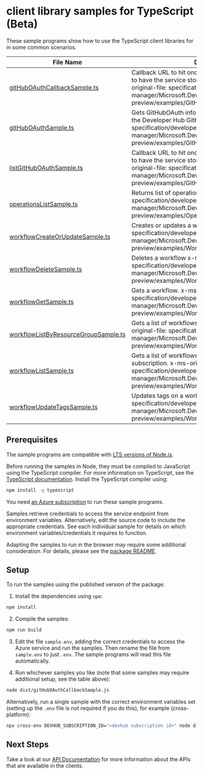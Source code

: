 # client library samples for TypeScript (Beta)

These sample programs show how to use the TypeScript client libraries for in some common scenarios.

| **File Name**                                                             | **Description**                                                                                                                                                                                                                                 |
| ------------------------------------------------------------------------- | ----------------------------------------------------------------------------------------------------------------------------------------------------------------------------------------------------------------------------------------------- |
| [gitHubOAuthCallbackSample.ts][githuboauthcallbacksample]                 | Callback URL to hit once authenticated with GitHub App to have the service store the OAuth token. x-ms-original-file: specification/developerhub/resource-manager/Microsoft.DevHub/preview/2022-04-01-preview/examples/GitHubOAuthCallback.json |
| [gitHubOAuthSample.ts][githuboauthsample]                                 | Gets GitHubOAuth info used to authenticate users with the Developer Hub GitHub App. x-ms-original-file: specification/developerhub/resource-manager/Microsoft.DevHub/preview/2022-04-01-preview/examples/GitHubOAuth.json                       |
| [listGitHubOAuthSample.ts][listgithuboauthsample]                         | Callback URL to hit once authenticated with GitHub App to have the service store the OAuth token. x-ms-original-file: specification/developerhub/resource-manager/Microsoft.DevHub/preview/2022-04-01-preview/examples/GitHubOAuth_List.json    |
| [operationsListSample.ts][operationslistsample]                           | Returns list of operations. x-ms-original-file: specification/developerhub/resource-manager/Microsoft.DevHub/preview/2022-04-01-preview/examples/Operation_List.json                                                                            |
| [workflowCreateOrUpdateSample.ts][workflowcreateorupdatesample]           | Creates or updates a workflow x-ms-original-file: specification/developerhub/resource-manager/Microsoft.DevHub/preview/2022-04-01-preview/examples/Workflow_CreateOrUpdate.json                                                                 |
| [workflowDeleteSample.ts][workflowdeletesample]                           | Deletes a workflow x-ms-original-file: specification/developerhub/resource-manager/Microsoft.DevHub/preview/2022-04-01-preview/examples/Workflow_Delete.json                                                                                    |
| [workflowGetSample.ts][workflowgetsample]                                 | Gets a workflow. x-ms-original-file: specification/developerhub/resource-manager/Microsoft.DevHub/preview/2022-04-01-preview/examples/Workflow_Get.json                                                                                         |
| [workflowListByResourceGroupSample.ts][workflowlistbyresourcegroupsample] | Gets a list of workflows within a resource group. x-ms-original-file: specification/developerhub/resource-manager/Microsoft.DevHub/preview/2022-04-01-preview/examples/Workflow_ListByResourceGroup.json                                        |
| [workflowListSample.ts][workflowlistsample]                               | Gets a list of workflows associated with the specified subscription. x-ms-original-file: specification/developerhub/resource-manager/Microsoft.DevHub/preview/2022-04-01-preview/examples/Workflow_List.json                                    |
| [workflowUpdateTagsSample.ts][workflowupdatetagssample]                   | Updates tags on a workflow. x-ms-original-file: specification/developerhub/resource-manager/Microsoft.DevHub/preview/2022-04-01-preview/examples/Workflow_UpdateTags.json                                                                       |

## Prerequisites

The sample programs are compatible with [LTS versions of Node.js](https://github.com/nodejs/release#release-schedule).

Before running the samples in Node, they must be compiled to JavaScript using the TypeScript compiler. For more information on TypeScript, see the [TypeScript documentation][typescript]. Install the TypeScript compiler using:

```bash
npm install -g typescript
```

You need [an Azure subscription][freesub] to run these sample programs.

Samples retrieve credentials to access the service endpoint from environment variables. Alternatively, edit the source code to include the appropriate credentials. See each individual sample for details on which environment variables/credentials it requires to function.

Adapting the samples to run in the browser may require some additional consideration. For details, please see the [package README][package].

## Setup

To run the samples using the published version of the package:

1. Install the dependencies using `npm`:

```bash
npm install
```

2. Compile the samples:

```bash
npm run build
```

3. Edit the file `sample.env`, adding the correct credentials to access the Azure service and run the samples. Then rename the file from `sample.env` to just `.env`. The sample programs will read this file automatically.

4. Run whichever samples you like (note that some samples may require additional setup, see the table above):

```bash
node dist/gitHubOAuthCallbackSample.js
```

Alternatively, run a single sample with the correct environment variables set (setting up the `.env` file is not required if you do this), for example (cross-platform):

```bash
npx cross-env DEVHUB_SUBSCRIPTION_ID="<devhub subscription id>" node dist/gitHubOAuthCallbackSample.js
```

## Next Steps

Take a look at our [API Documentation][apiref] for more information about the APIs that are available in the clients.

[githuboauthcallbacksample]: https://github.com/Azure/azure-sdk-for-js/blob/main/sdk/devhub/arm-devhub/samples/v1-beta/typescript/src/gitHubOAuthCallbackSample.ts
[githuboauthsample]: https://github.com/Azure/azure-sdk-for-js/blob/main/sdk/devhub/arm-devhub/samples/v1-beta/typescript/src/gitHubOAuthSample.ts
[listgithuboauthsample]: https://github.com/Azure/azure-sdk-for-js/blob/main/sdk/devhub/arm-devhub/samples/v1-beta/typescript/src/listGitHubOAuthSample.ts
[operationslistsample]: https://github.com/Azure/azure-sdk-for-js/blob/main/sdk/devhub/arm-devhub/samples/v1-beta/typescript/src/operationsListSample.ts
[workflowcreateorupdatesample]: https://github.com/Azure/azure-sdk-for-js/blob/main/sdk/devhub/arm-devhub/samples/v1-beta/typescript/src/workflowCreateOrUpdateSample.ts
[workflowdeletesample]: https://github.com/Azure/azure-sdk-for-js/blob/main/sdk/devhub/arm-devhub/samples/v1-beta/typescript/src/workflowDeleteSample.ts
[workflowgetsample]: https://github.com/Azure/azure-sdk-for-js/blob/main/sdk/devhub/arm-devhub/samples/v1-beta/typescript/src/workflowGetSample.ts
[workflowlistbyresourcegroupsample]: https://github.com/Azure/azure-sdk-for-js/blob/main/sdk/devhub/arm-devhub/samples/v1-beta/typescript/src/workflowListByResourceGroupSample.ts
[workflowlistsample]: https://github.com/Azure/azure-sdk-for-js/blob/main/sdk/devhub/arm-devhub/samples/v1-beta/typescript/src/workflowListSample.ts
[workflowupdatetagssample]: https://github.com/Azure/azure-sdk-for-js/blob/main/sdk/devhub/arm-devhub/samples/v1-beta/typescript/src/workflowUpdateTagsSample.ts
[apiref]: https://docs.microsoft.com/javascript/api/@azure/arm-devhub?view=azure-node-preview
[freesub]: https://azure.microsoft.com/free/
[package]: https://github.com/Azure/azure-sdk-for-js/tree/main/sdk/devhub/arm-devhub/README.md
[typescript]: https://www.typescriptlang.org/docs/home.html

